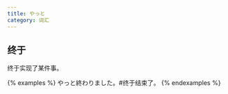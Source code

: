 ```yaml
---
title: やっと
category: 词汇
---
```


## 终于

终于实现了某件事。

{% examples %}
やっと終わりました。#终于结束了。
{% endexamples %}
